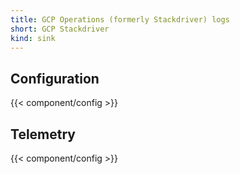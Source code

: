 ```yaml
---
title: GCP Operations (formerly Stackdriver) logs
short: GCP Stackdriver
kind: sink
---
```


## Configuration

{{< component/config >}}

## Telemetry

{{< component/config >}}
